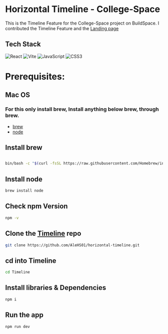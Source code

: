 # Horizontal Timeline - College-Space

This is the Timeline Feature for the College-Space project on BuildSpace. I contributed the Timeline Feature and the [Landing page](https://github.com/AleHS01/college-space/tree/main)

## Tech Stack
![React](https://img.shields.io/badge/react-%2320232a.svg?style=for-the-badge&logo=react&logoColor=%2361DAFB)
![Vite](https://img.shields.io/badge/vite-%23646CFF.svg?style=for-the-badge&logo=vite&logoColor=white)
![JavaScript](https://img.shields.io/badge/javascript-%23323330.svg?style=for-the-badge&logo=javascript&logoColor=%23F7DF1E)
![CSS3](https://img.shields.io/badge/css3-%231572B6.svg?style=for-the-badge&logo=css3&logoColor=white)

# Prerequisites:

## Mac OS
### For this only install **brew**, Install anything below **brew**, through **brew**.
- [brew](https://brew.sh/)
- [node](https://nodejs.org/en)
  
## Install brew

```bash

bin/bash -c "$(curl -fsSL https://raw.githubusercontent.com/Homebrew/install/HEAD/install.sh)"

```


## Install node

```bash
brew install node
```
## Check npm Version
```bash
npm -v
```

## Clone the [Timeline](https://github.com/AleHS01/horizontal-timeline.git) repo
```bash
git clone https://github.com/AleHS01/horizontal-timeline.git
```

## cd into Timeline

```bash
cd Timeline
```

## Install libraries  & Dependencies

```bash
npm i
```

## Run the app

```bash
npm run dev
```
